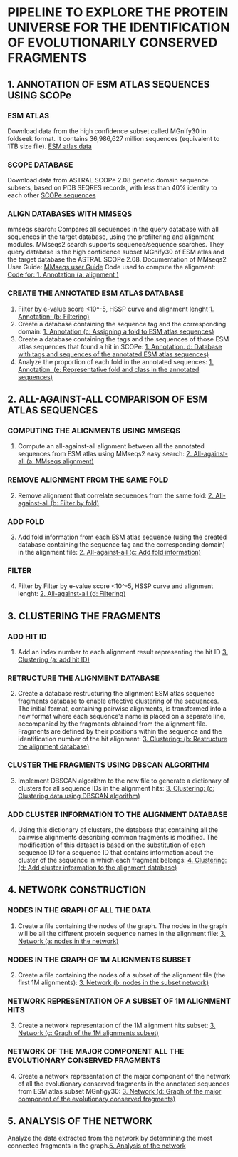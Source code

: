# PIPELINE TO EXPLORE THE PROTEIN UNIVERSE FOR THE IDENTIFICATION OF EVOLUTIONARILY CONSERVED FRAGMENTS
## 1. ANNOTATION OF ESM ATLAS SEQUENCES USING SCOPe
### ESM ATLAS
Download data from the high confidence subset called MGnify30 in foldseek format. It contains 36,986,627 million sequences (equivalent to 1TB size file).
[ESM atlas data](https://github.com/facebookresearch/esm/blob/main/scripts/atlas/v0/highquality_clust30/foldseekdb.txt) 
 ### SCOPE DATABASE
 Download data from ASTRAL SCOPe 2.08 genetic domain sequence subsets, based on PDB SEQRES records, with less than 40% identity to each other
 [SCOPe sequences](https://scop.berkeley.edu/downloads/scopeseq-2.05/astral-scopedom-seqres-gd-sel-gs-bib-40-2.05.fa)
 ### ALIGN DATABASES WITH MMSEQS 
 mmseqs search: Compares all sequences in the query database with all sequences in the
target database, using the prefiltering and alignment modules. MMseqs2 search supports
sequence/sequence searches. They query database is the high confidence subset MGnify30 of ESM atlas and the target database the ASTRAL SCOPe 2.08.
Documentation of MMseqs2 User Guide: [MMseqs user Guide](https://mmseqs.com/latest/userguide.pdf) 
Code used to compute the alignment: [Code for: 1. Annotation (a: alignment )](https://github.com/nuriamimbreropelegri/TFM/blob/main/1.%20Annotation%20(a%3A%20alignment))
### CREATE THE ANNOTATED ESM ATLAS DATABASE
1. Filter by e-value score <10^-5, HSSP curve and alignment lenght [1. Annotation: (b: Filtering)](https://github.com/nuriamimbreropelegri/TFM/blob/main/1.%20Annotation%20(b%3A%20filtering))
2. Create a database containing the sequence tag and the corresponding domain: [1. Annotation (c: Assigning a fold to ESM atlas sequences)](https://github.com/nuriamimbreropelegri/TFM/blob/main/1.%20Annotation%20(c%3A%20assigning%20a%20fold%20to%20ESM%20atlas%20sequences))
3. Create a database containing the tags and the sequences of those ESM atlas sequences that found a hit in SCOPe: [1. Annotation. d: Database with tags and sequences of the annotated ESM atlas sequences)](https://github.com/nuriamimbreropelegri/TFM/blob/main/1.%20Annotation%20(d%3A%20database%20of%20annotated%20sequences))
4. Analyze the proportion of each fold in the annotated sequences: [1. Annotation. (e: Representative fold and class in the annotated sequences)](https://github.com/nuriamimbreropelegri/exploring_protein_universe_pipeline/blob/main/1.%20Annotation%3A%20(e%3A%20Representative%20fold%20in%20the%20annotated%20sequences))
## 2. ALL-AGAINST-ALL COMPARISON OF ESM ATLAS SEQUENCES
### COMPUTING THE ALIGNMENTS USING MMSEQS 
1. Compute an all-against-all alignment between all the annotated sequences from ESM atlas using MMseqs2 easy search: [2. All-against-all (a: MMseqs alignment)](https://github.com/nuriamimbreropelegri/TFM/blob/main/2.%20All-against-all%20(a%3A%20MMseqs%20alignment))
### REMOVE ALIGNMENT FROM THE SAME FOLD
2. Remove alignment that correlate sequences from the same fold: [2. All-against-all (b: Filter by fold)](https://github.com/nuriamimbreropelegri/TFM/blob/main/2.%20All-against-all%20(b%3A%20Filter%20by%20fold))
### ADD FOLD 
3. Add fold information from each ESM atlas sequence (using the created database containing the sequence tag and the corresponding domain) in the alignment file:  [2. All-against-all (c: Add fold information)](https://github.com/nuriamimbreropelegri/TFM/blob/main/2.%20All-against-all%20(c%3A%20Add%20fold%20information))
### FILTER 
4. Filter by Filter by e-value score <10^-5, HSSP curve and alignment lenght: [2. All-against-all (d: Filtering)](https://github.com/nuriamimbreropelegri/TFM/blob/main/2.%20All-against-all%20(d%3A%20Filtering))
## 3. CLUSTERING THE FRAGMENTS
### ADD HIT ID
1. Add an index number to each alignment result representing the hit ID [3. Clustering (a: add hit ID)](https://github.com/nuriamimbreropelegri/TFM/blob/main/3.%20Clustering%20(a%3A%20add%20hit%20ID))
### RETRUCTURE THE ALIGNMENT DATABASE
2. Create a database restructuring the alignment ESM atlas sequence fragments database to enable effective clustering of the sequences. The initial format, containing pairwise alignments, is transformed into a new format where each sequence's name is placed on a separate line, accompanied by the fragments obtained from the alignment file. Fragments are defined by their positions within the sequence and the identification number of the hit alignment: [3. Clustering: (b: Restructure the alignment database)](https://github.com/nuriamimbreropelegri/TFM/blob/main/3.%20Clustering%3A%20(b%3A%20Restructure%20the%20alignment%20database))
### CLUSTER THE FRAGMENTS USING DBSCAN ALGORITHM
3. Implement DBSCAN algorithm to the new file to generate a dictionary of clusters for all sequence IDs in the alignment hits: [3. Clustering: (c: Clustering data using DBSCAN algorithm)](https://github.com/nuriamimbreropelegri/TFM/blob/main/3.%20Clustering%3A%20(c%3A%20Clustering%20using%20DBSCAN%20algorithm))
### ADD CLUSTER INFORMATION TO THE ALIGNMENT DATABASE
4. Using this dictionary of clusters, the database that containing all the pairwise alignments describing common fragments is modified. The modification of this dataset is based on the substitution of each sequence ID for a sequence ID that contains information about the cluster of the sequence in which each fragment belongs: [4. Clustering: (d: Add cluster information to the alignment database)](https://github.com/nuriamimbreropelegri/TFM/blob/main/3.%20Clustering%3A%20(d%3A%20Add%20cluster%20information%20to%20the%20alignment%20file))
## 4. NETWORK CONSTRUCTION  
### NODES IN THE GRAPH OF ALL THE DATA 
1. Create a file containing the nodes of the graph. The nodes in the graph will be all the different protein sequence names in the alignment file: [3. Network (a: nodes in the network)](https://github.com/nuriamimbreropelegri/TFM/blob/main/3.%20Network%20(a%3A%20nodes%20in%20the%20network))
### NODES IN THE GRAPH OF 1M ALIGNMENTS SUBSET
2. Create a file containing the nodes of a subset of the alignment file (the first 1M alignments): [3. Network (b: nodes in the subset network)](https://github.com/nuriamimbreropelegri/TFM/blob/main/3.%20Network%20(b:%20nodes%20in%20the%20subset%20network))
### NETWORK REPRESENTATION OF A SUBSET OF 1M ALIGNMENT HITS 
3. Create a network representation of the 1M alignment hits subset: [3. Network (c: Graph of the 1M alignments subset)](https://github.com/nuriamimbreropelegri/TFM/blob/main/3.%20Network%20(c%3A%20Graph%20of%20the%201M%20alignments%20subset))
### NETWORK OF THE MAJOR COMPONENT ALL THE EVOLUTIONARY CONSERVED FRAGMENTS
4. Create a network representation of the major component of the network of all the evolutionary conserved fragments in the annotated sequences from ESM atlas subset MGnfigy30: [3. Network (d: Graph of the major component of the evolutionary conserved fragments)](https://github.com/nuriamimbreropelegri/TFM/blob/main/3.%20Network%20(d%3A%20Graph%20of%20the%20major%20component%20of%20the%20evolutionary%20conserved%20fragments))
## 5. ANALYSIS OF THE NETWORK
Analyze the data extracted from the network by determining the most connected fragments in the graph.[5. Analysis of the network](https://github.com/nuriamimbreropelegri/exploring_protein_universe_pipeline/blob/main/5.%20Analysis%20the%20network)
